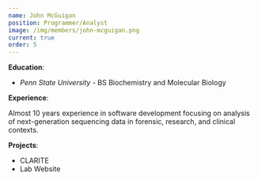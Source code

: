 ```yaml
---
name: John McGuigan
position: Programmer/Analyst
image: /img/members/john-mcguigan.png
current: true
order: 5
---
```


**Education**: 

  * *Penn State University* - BS Biochemistry and Molecular Biology

**Experience**:

Almost 10 years experience in software development focusing on analysis of next-generation sequencing data in forensic, research, and clinical contexts.

**Projects**:

  * CLARITE
  * Lab Website
